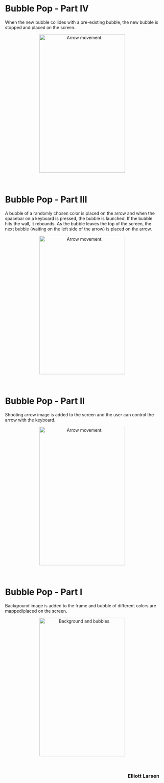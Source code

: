 # Bubble Pop - Part IV

When the new bubble collides with a pre-existing bubble, the new bubble is stopped and placed on the screen.

<p align = "center">
<image src = "Part_IV.gif" title = "Arrow movement." width = 280 height = 450><br>
</p>
<br>

# Bubble Pop - Part III

A bubble of a randomly chosen color is placed on the arrow and when the spacebar on a keyboard is pressed, the bubble is launched.  If the bubble hits the wall, it rebounds.  As the bubble leaves the top of the screen, the next bubble (waiting on the left side of the arrow) is placed on the arrow.

<p align = "center">
<image src = "Part_III.gif" title = "Arrow movement." width = 280 height = 450><br>
</p>
<br>

# Bubble Pop - Part II

Shooting arrow image is added to the screen and the user can control the arrow with the keyboard.

<p align = "center">
<image src = "Part_II.gif" title = "Arrow movement." width = 280 height = 450><br>
</p>
<br>

# Bubble Pop - Part I

Background image is added to the frame and bubble of different colors are mapped/placed on the screen.  

<p align = "center">
<image src = "Part_I.png" title = "Background and bubbles." width = 280 height = 450><br>
</p>
<br>
<h3 align = "right"> Elliott Larsen </h3>
